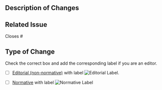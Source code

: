 <!-- Changes to WoT documents follow the [asynchronous decision policy](https://github.com/w3c/wot/blob/main/policies/async-decision.md). Please fill below to speed up the process -->

## Description of Changes

<!-- Free-text summary of the changes made by the pull request -->
## Related Issue

<!-- Put the issue number after # -->

Closes #

## Type of Change

Check the correct box and add the corresponding label if you are an editor.

<!-- In this case, once the label is added and approved by an Editor, after 1 week the PR can be merged. -->

- [ ] [Editorial (non-normative)](https://github.com/w3c/wot/blob/main/policies/async-decision.md#editorial-non-normative-changes) with label ![Editorial Label](https://img.shields.io/github/labels/w3c/wot-thing-description/Editorial).
<!-- In this case, two Editors who are not from the same organization or who are Invited Experts need to approve -->
- [ ] [Normative](https://github.com/w3c/wot/blob/main/policies/async-decision.md#editorial-non-normative-changes) with label ![Normative Label](https://img.shields.io/github/labels/w3c/wot-thing-description/normative%20change)
